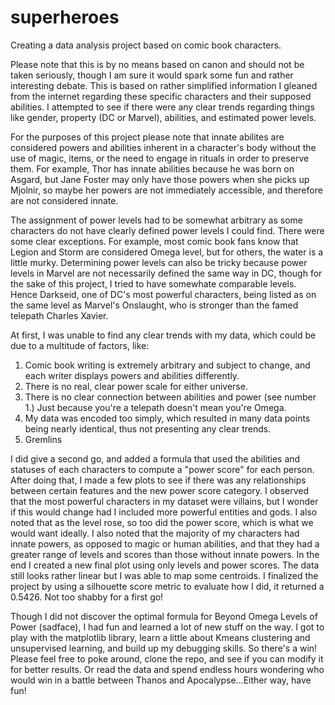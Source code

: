 # superheroes
Creating a data analysis project based on comic book characters.

Please note that this is by no means based on canon and should not be taken seriously, though I am sure it would spark 
some fun and rather interesting debate. This is based on rather simplified information I gleaned from the internet 
regarding these specific characters and their supposed abilities. I attempted to see if there were any clear trends 
regarding things like gender, property (DC or Marvel), abilities, and estimated power levels. 

For the purposes of this project please note that innate abilites are considered powers and abilities inherent in a 
character's body without the use of magic, items, or the need to engage in rituals in order to preserve them. For example,
Thor has innate abilities because he was born on Asgard, but Jane Foster may only have those powers when she picks up Mjolnir, 
so maybe her powers are not immediately accessible, and therefore are not considered innate.

The assignment of power levels had to be somewhat arbitrary as some characters do not have clearly defined power levels I could find. There were some clear exceptions. For example, most comic book fans know that Legion and Storm are considered Omega level, but for others, the water is a little murky. Determining power levels can also be tricky because power levels in Marvel are not necessarily defined the same way in DC, though for the sake of this project, I tried to have somewhate comparable levels. Hence Darkseid, one of DC's most powerful characters, being listed as on the same level as Marvel's Onslaught, who is stronger than the famed telepath Charles Xavier. 

At first, I was unable to find any clear trends with my data, which could be due to a multitude of factors, like: 

1) Comic book writing is extremely arbitrary and subject to change, and each writer displays powers and abilities differently. 
2) There is no real, clear power scale for either universe. 
3) There is no clear connection between abilities and power (see number 1.) Just because you're a telepath doesn't mean you're Omega.
4) My data was encoded too simply, which resulted in many data points being nearly identical, thus not presenting any clear trends. 
5) Gremlins

I did give a second go, and added a formula that used the abilities and statuses of each characters to compute a "power score" for each person. After doing that, I made a few plots to see if there was any relationships between certain features and the new power score category. I observed that the most powerful characters in my dataset were villains, but I wonder if this would change had I included more powerful entities and gods. I also noted that as the level rose, so too did the power score, which is what we would want ideally. I also noted that the majority of my characters had innate powers, as opposed to magic or human abilities, and that they had a greater range of levels and scores than those without innate powers. In the end I created a new final plot using only levels and power scores. The data still looks rather linear but I was able to map some centroids. I finalized the project by using a silhouette score metric to evaluate how I did, it returned a 0.5426. Not too shabby for a first go!

Though I did not discover the optimal formula for Beyond Omega Levels of Power (sadface), I had fun and learned a lot of new stuff 
on the way. I got to play with the matplotlib library, learn a little about Kmeans clustering and unsupervised learning, and build 
up my debugging skills. So there's a win! Please feel free to poke around, clone the repo, and see if you can modify it for better results. Or read the data and spend endless hours wondering who would win in a battle between Thanos and Apocalypse...Either way, have fun!
